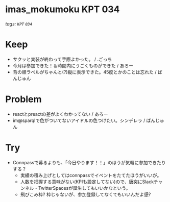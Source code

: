# imas_mokumoku KPT 034

###### tags: `KPT` `034`

# Keep

- サクッと実装が終わって手際よかった。 / .ごっち
- 今月は参加できた！＆時間内にうごくものができた / あろー
- 背の順ラベルがちゃんと(?)縦に表示できた。45度とかのことは忘れた / ばんじゅん

# Problem

- reactとpreactの差がよくわかってない / あろー
- im@sparqlで色がついてないアイドルの色つけたい。シンデレラ / ばんじゅん

# Try

- Connpassで募るよりも、「今日やります！！」のほうが気軽に参加できたりする？
    - 実績の積み上げとしてはconnpassでイベントをたてたほうがいいが。
    - 人数を把握する意味がない(KPIも設定してない)ので、唐突にSlackチャンネル・TwitterSpacesが誕生してもいいかなという。
    - 飛びこみ枠? 枠じゃないが、参加登録してなくてもいいんだよ感?
